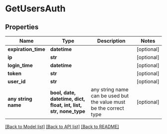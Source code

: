 # GetUsersAuth


## Properties
Name | Type | Description | Notes
------------ | ------------- | ------------- | -------------
**expiration_time** | **datetime** |  | [optional] 
**ip** | **str** |  | [optional] 
**login_time** | **datetime** |  | [optional] 
**token** | **str** |  | [optional] 
**user_id** | **str** |  | [optional] 
**any string name** | **bool, date, datetime, dict, float, int, list, str, none_type** | any string name can be used but the value must be the correct type | [optional]

[[Back to Model list]](../README.md#documentation-for-models) [[Back to API list]](../README.md#documentation-for-api-endpoints) [[Back to README]](../README.md)


